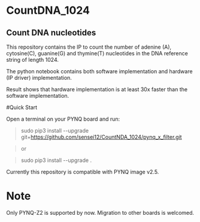 # CountDNA_1024
Count DNA nucleotides
---
This repository contains the IP to count the number of adenine (A), cytosine(C), guanine(G) and thymine(T) nucleotides in the DNA reference string of length 1024. 

The python notebook contains both software implementation and hardware (IP driver) implementation. 

Result shows that hardware implementation is at least 30x faster than the software implementation.

#Quick Start

Open a terminal on your PYNQ board and run:

>sudo pip3 install --upgrade git+https://github.com/sensei12/CountNDA_1024/pynq_x_filter.git

>or

>sudo pip3 install --upgrade .


Currently this repository is compatible with PYNQ image v2.5.

# Note

Only PYNQ-Z2 is supported by now. Migration to other boards is welcomed.

